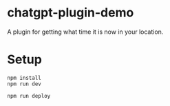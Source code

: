 # chatgpt-plugin-demo

A plugin for getting what time it is now in your location.

# Setup

```
npm install
npm run dev
```

```
npm run deploy
```
